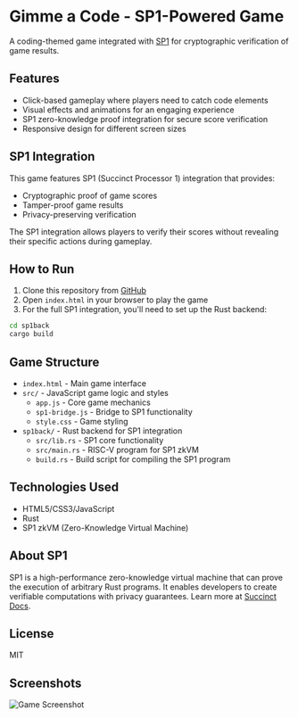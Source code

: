 # Gimme a Code - SP1-Powered Game

A coding-themed game integrated with [SP1](https://docs.succinct.xyz/docs/sp1/introduction) for cryptographic verification of game results.

## Features

- Click-based gameplay where players need to catch code elements
- Visual effects and animations for an engaging experience
- SP1 zero-knowledge proof integration for secure score verification
- Responsive design for different screen sizes

## SP1 Integration

This game features SP1 (Succinct Processor 1) integration that provides:

- Cryptographic proof of game scores
- Tamper-proof game results
- Privacy-preserving verification

The SP1 integration allows players to verify their scores without revealing their specific actions during gameplay.

## How to Run

1. Clone this repository from [GitHub](https://github.com/alexanderblv/gimme-a-code)
2. Open `index.html` in your browser to play the game
3. For the full SP1 integration, you'll need to set up the Rust backend:

```bash
cd sp1back
cargo build
```

## Game Structure

- `index.html` - Main game interface
- `src/` - JavaScript game logic and styles
  - `app.js` - Core game mechanics
  - `sp1-bridge.js` - Bridge to SP1 functionality
  - `style.css` - Game styling
- `sp1back/` - Rust backend for SP1 integration
  - `src/lib.rs` - SP1 core functionality
  - `src/main.rs` - RISC-V program for SP1 zkVM
  - `build.rs` - Build script for compiling the SP1 program

## Technologies Used

- HTML5/CSS3/JavaScript
- Rust
- SP1 zkVM (Zero-Knowledge Virtual Machine)

## About SP1

SP1 is a high-performance zero-knowledge virtual machine that can prove the execution of arbitrary Rust programs. It enables developers to create verifiable computations with privacy guarantees. Learn more at [Succinct Docs](https://docs.succinct.xyz/docs/sp1/introduction).

## License

MIT

## Screenshots

![Game Screenshot](img/screenshot.png) 
